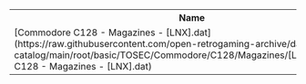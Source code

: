 <table>
<tr><th>Name</th><th>Size</th></tr>
<tr><td>
[Commodore C128 - Magazines - [LNX].dat](https://raw.githubusercontent.com/open-retrogaming-archive/dat-catalog/main/root/basic/TOSEC/Commodore/C128/Magazines/[LNX]/Commodore C128 - Magazines - [LNX].dat)
</td><td>938</td></tr>
</table>
